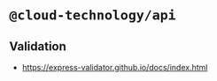 # `@cloud-technology/api` #

## Validation ##

- https://express-validator.github.io/docs/index.html